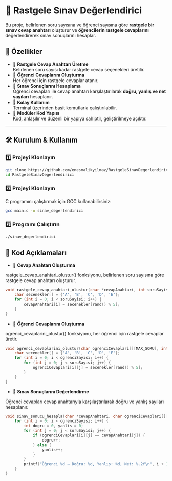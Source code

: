 # 🎯 Rastgele Sınav Değerlendirici

Bu proje, belirlenen soru sayısına ve öğrenci sayısına göre **rastgele bir sınav cevap anahtarı** oluşturur ve **öğrencilerin rastgele cevaplarını** değerlendirerek sınav sonuçlarını hesaplar.

## 🚀 Özellikler

- 📌 **Rastgele Cevap Anahtarı Üretme**  
  Belirlenen soru sayısı kadar rastgele cevap seçenekleri üretilir.  
- 📌 **Öğrenci Cevaplarını Oluşturma**  
  Her öğrenci için rastgele cevaplar atanır.  
- 📌 **Sınav Sonuçlarını Hesaplama**  
  Öğrenci cevapları ile cevap anahtarı karşılaştırılarak **doğru, yanlış ve net sayıları** hesaplanır.  
- 📌 **Kolay Kullanım**  
  Terminal üzerinden basit komutlarla çalıştırılabilir.  
- 📌 **Modüler Kod Yapısı**  
  Kod, anlaşılır ve düzenli bir yapıya sahiptir, geliştirilmeye açıktır.  

---

## 🛠️ Kurulum & Kullanım

### 1️⃣ Projeyi Klonlayın
```sh
git clone https://github.com/enesmalikyilmaz/RastgeleSinavDegerlendirici.git
cd RastgeleSinavDegerlendirici 
```

### 2️⃣ Projeyi Klonlayın

C programını çalıştırmak için GCC kullanabilirsiniz:

```sh
gcc main.c -o sinav_degerlendirici
```

### 3️⃣ Programı Çalıştırın
```sh
./sinav_degerlendirici
```

## 📜 Kod Açıklamaları
- 📌 **Cevap Anahtarı Oluşturma**
  
rastgele_cevap_anahtari_olustur() fonksiyonu, belirlenen soru sayısına göre rastgele cevap anahtarı oluşturur.
```c
void rastgele_cevap_anahtari_olustur(char *cevapAnahtari, int soruSayisi) {
    char secenekler[] = {'A', 'B', 'C', 'D', 'E'};
    for (int i = 0; i < soruSayisi; i++) {
        cevapAnahtari[i] = secenekler[rand() % 5];
    }
}
```
- 📌 **Öğrenci Cevaplarını Oluşturma**
  
ogrenci_cevaplarini_olustur() fonksiyonu, her öğrenci için rastgele cevaplar üretir.

```c
void ogrenci_cevaplarini_olustur(char ogrenciCevaplari[][MAX_SORU], int ogrenciSayisi, int soruSayisi) {
    char secenekler[] = {'A', 'B', 'C', 'D', 'E'};
    for (int i = 0; i < ogrenciSayisi; i++) {
        for (int j = 0; j < soruSayisi; j++) {
            ogrenciCevaplari[i][j] = secenekler[rand() % 5];
        }
    }
}
```
- 📌 **Sınav Sonuçlarını Değerlendirme**
  
Öğrenci cevapları cevap anahtarıyla karşılaştırılarak doğru ve yanlış sayıları hesaplanır.

```c
void sinav_sonucu_hesapla(char *cevapAnahtari, char ogrenciCevaplari[][MAX_SORU], int ogrenciSayisi, int soruSayisi) {
    for (int i = 0; i < ogrenciSayisi; i++) {
        int dogru = 0, yanlis = 0;
        for (int j = 0; j < soruSayisi; j++) {
            if (ogrenciCevaplari[i][j] == cevapAnahtari[j]) {
                dogru++;
            } else {
                yanlis++;
            }
        }
        printf("Öğrenci %d → Doğru: %d, Yanlış: %d, Net: %.2f\n", i + 1, dogru, yanlis, dogru - (yanlis / 4.0));
    }
}
```
